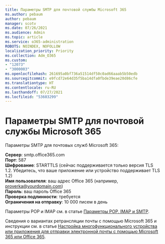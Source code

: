 ```yaml
---
title: Параметры SMTP для почтовой службы Microsoft 365
ms.author: pebaum
author: pebaum
manager: scotv
ms.date: 07/26/2021
ms.audience: Admin
ms.topic: article
ms.service: o365-administration
ROBOTS: NOINDEX, NOFOLLOW
localization_priority: Priority
ms.collection: Adm_O365
ms.custom:
- "12073"
- "3000003"
ms.openlocfilehash: 261695a0bf736a51514df50c0ad66aaab5b50edb
ms.sourcegitcommit: e9fcd72e64d35f5ba14dfa0fbde39eae20d86cfe
ms.translationtype: HT
ms.contentlocale: ru-RU
ms.lasthandoff: 07/27/2021
ms.locfileid: "53603299"
---
```

# <a name="smtp-settings-for-the-microsoft-365-mail-service"></a>Параметры SMTP для почтовой службы Microsoft 365

Параметры SMTP для почтовых служб Microsoft 365:

**Сервер**: smtp.office365.com </br>
**Порт**: 587 </br>
**Шифрование**: STARTTLS (сейчас поддерживается только версия TLS 1.2. Убедитесь, что ваше приложение или устройство поддерживает TLS 1.2) </br>
**Имя пользователя**: ваш адрес Office 365 (например, proverka@yourdomain.com) </br>
**Пароль**: ваш пароль Office 365 </br>
**Проверка подлинности**: требуется </br>
**Ограничения на отправку**: 10 000 писем в день </br>

Параметры POP и IMAP см. в статье [Параметры POP, IMAP и SMTP](https://support.microsoft.com/office/pop-imap-and-smtp-settings-8361e398-8af4-4e97-b147-6c6c4ac95353).
 
Сведения о вариантах ретрансляции почты с помощью Microsoft 365 и инструкции см. в статье [Настройка многофункционального устройства или приложения для отправки электронной почты с помощью Microsoft 365 или Office 365](/exchange/mail-flow-best-practices/how-to-set-up-a-multifunction-device-or-application-to-send-email-using-microsoft-365-or-office-365).